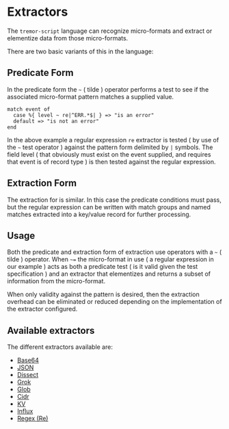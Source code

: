 # Extractors

The `tremor-script` language can recognize micro-formats and extract or elementize
data from those micro-formats.

There are two basic variants of this in the language:

## Predicate Form

In the predicate form the `~` ( tilde ) operator performs a test to see if the
associated micro-format pattern matches a supplied value.

```tremor
match event of
  case %{ level ~ re|^ERR.*$| } => "is an error"
  default => "is not an error"
end
```

In the above example a regular expression `re` extractor is tested ( by use of the `~` test operator ) against the pattern form delimited by `|` symbols. The field level ( that obviously must exist on the event supplied, and requires that event is of record type ) is then tested against the regular expression.

## Extraction Form

The extraction for is similar. In this case the predicate conditions must pass, but the
regular expression can be written with match groups and named matches extracted into a key/value record for further processing.

## Usage

Both the predicate and extraction form of extraction use operators with a `~` ( tilde ) operator. When `~=` the micro-format in use ( a regular expression in our example ) acts as both a predicate test ( is it valid given the test specification ) and an extractor that elementizes and returns a subset of information from the micro-format.

When only validity against the pattern is desired, then the extraction overhead can be eliminated or reduced depending on the implementation of the extractor configured.

## Available extractors

The different extractors available are:

* [Base64](./base64)
* [JSON](./json)
* [Dissect](./dissect)
* [Grok](./grok)
* [Glob](./glob)
* [Cidr](./cidr)
* [KV](./kv)
* [Influx](./influx)
* [Regex (Re)](./regex)
